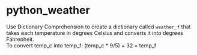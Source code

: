 # python_weather
Use Dictionary Comprehension to create a dictionary called `weather_f` that takes each temperature 
in degrees Celsius and converts it into degrees Fahrenheit.  
To convert temp_c into temp_f:  (temp_c * 9/5) + 32 = temp_f
